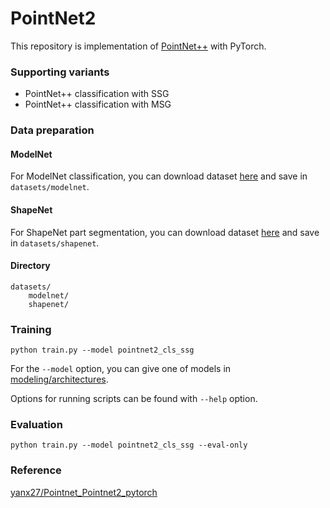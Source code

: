 # PointNet2
This repository is implementation of [PointNet++](https://arxiv.org/abs/1706.02413) with PyTorch.

### Supporting variants
- PointNet++ classification with SSG
- PointNet++ classification with MSG

### Data preparation
#### ModelNet
For ModelNet classification, you can download dataset [here](https://shapenet.cs.stanford.edu/media/modelnet40_normal_resampled.zip) and save in ```datasets/modelnet```.

#### ShapeNet
For ShapeNet part segmentation, you can download dataset [here](https://shapenet.cs.stanford.edu/media/shapenetcore_partanno_segmentation_benchmark_v0_normal.zip) and save in ```datasets/shapenet```.

#### Directory
```
datasets/
    modelnet/
    shapenet/
```

### Training
```console
python train.py --model pointnet2_cls_ssg
```
For the ```--model``` option, you can give one of models in [modeling/architectures](https://github.com/hanchaa/PointNet2/tree/main/modeling/architectures).

Options for running scripts can be found with ```--help``` option.

### Evaluation
```console
python train.py --model pointnet2_cls_ssg --eval-only
```

### Reference
[yanx27/Pointnet_Pointnet2_pytorch](https://github.com/yanx27/Pointnet_Pointnet2_pytorch)